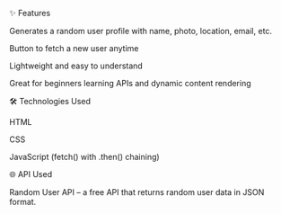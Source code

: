 ✨ Features

Generates a random user profile with name, photo, location, email, etc.

 Button to fetch a new user anytime

 Lightweight and easy to understand

Great for beginners learning APIs and dynamic content rendering

🛠️ Technologies Used

HTML

CSS

JavaScript (fetch() with .then() chaining)

🌐 API Used

Random User API – a free API that returns random user data in JSON format.

